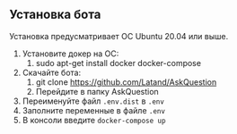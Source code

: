 ## Установка бота

Установка предусматривает ОС Ubuntu 20.04 или выше.

1. Установите докер на ОС:
   1. sudo apt-get install docker docker-compose
2. Скачайте бота:
   1. git clone https://github.com/Latand/AskQuestion
   2. Перейдите в папку AskQuestion
3. Переименуйте файл `.env.dist` в `.env`
4. Заполните переменные в файле `.env`
5. В консоли введите `docker-compose up`